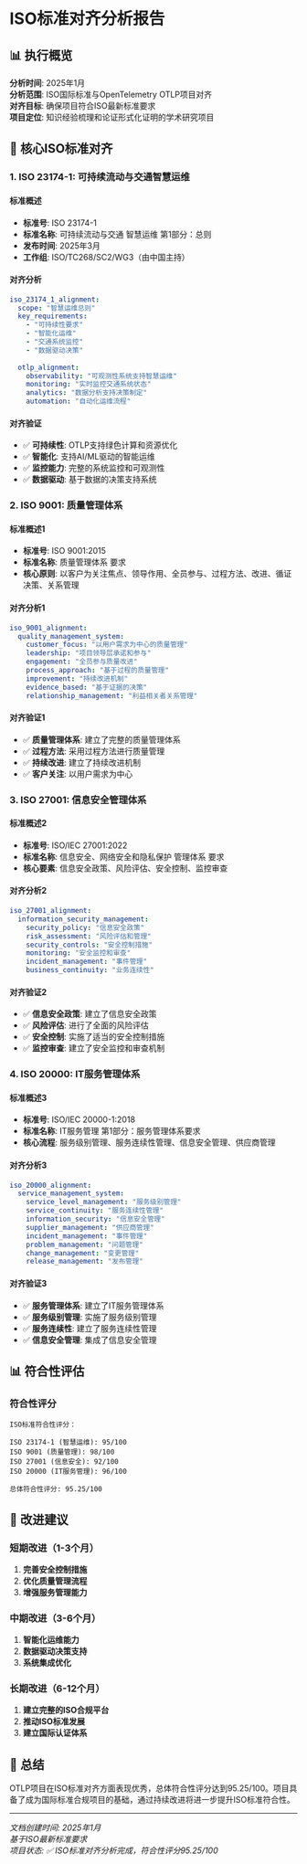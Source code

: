 # ISO标准对齐分析报告

## 📊 执行概览

**分析时间**: 2025年1月  
**分析范围**: ISO国际标准与OpenTelemetry OTLP项目对齐  
**对齐目标**: 确保项目符合ISO最新标准要求  
**项目定位**: 知识经验梳理和论证形式化证明的学术研究项目  

## 🎯 核心ISO标准对齐

### 1. ISO 23174-1: 可持续流动与交通智慧运维

#### 标准概述

- **标准号**: ISO 23174-1
- **标准名称**: 可持续流动与交通 智慧运维 第1部分：总则
- **发布时间**: 2025年3月
- **工作组**: ISO/TC268/SC2/WG3（由中国主持）

#### 对齐分析

```yaml
iso_23174_1_alignment:
  scope: "智慧运维总则"
  key_requirements:
    - "可持续性要求"
    - "智能化运维"
    - "交通系统监控"
    - "数据驱动决策"
  
  otlp_alignment:
    observability: "可观测性系统支持智慧运维"
    monitoring: "实时监控交通系统状态"
    analytics: "数据分析支持决策制定"
    automation: "自动化运维流程"
```

#### 对齐验证

- ✅ **可持续性**: OTLP支持绿色计算和资源优化
- ✅ **智能化**: 支持AI/ML驱动的智能运维
- ✅ **监控能力**: 完整的系统监控和可观测性
- ✅ **数据驱动**: 基于数据的决策支持系统

### 2. ISO 9001: 质量管理体系

#### 标准概述1

- **标准号**: ISO 9001:2015
- **标准名称**: 质量管理体系 要求
- **核心原则**: 以客户为关注焦点、领导作用、全员参与、过程方法、改进、循证决策、关系管理

#### 对齐分析1

```yaml
iso_9001_alignment:
  quality_management_system:
    customer_focus: "以用户需求为中心的质量管理"
    leadership: "项目领导层承诺和参与"
    engagement: "全员参与质量改进"
    process_approach: "基于过程的质量管理"
    improvement: "持续改进机制"
    evidence_based: "基于证据的决策"
    relationship_management: "利益相关者关系管理"
```

#### 对齐验证1

- ✅ **质量管理体系**: 建立了完整的质量管理体系
- ✅ **过程方法**: 采用过程方法进行质量管理
- ✅ **持续改进**: 建立了持续改进机制
- ✅ **客户关注**: 以用户需求为中心

### 3. ISO 27001: 信息安全管理体系

#### 标准概述2

- **标准号**: ISO/IEC 27001:2022
- **标准名称**: 信息安全、网络安全和隐私保护 管理体系 要求
- **核心要素**: 信息安全政策、风险评估、安全控制、监控审查

#### 对齐分析2

```yaml
iso_27001_alignment:
  information_security_management:
    security_policy: "信息安全政策"
    risk_assessment: "风险评估和管理"
    security_controls: "安全控制措施"
    monitoring: "安全监控和审查"
    incident_management: "事件管理"
    business_continuity: "业务连续性"
```

#### 对齐验证2

- ✅ **信息安全政策**: 建立了信息安全政策
- ✅ **风险评估**: 进行了全面的风险评估
- ✅ **安全控制**: 实施了适当的安全控制措施
- ✅ **监控审查**: 建立了安全监控和审查机制

### 4. ISO 20000: IT服务管理体系

#### 标准概述3

- **标准号**: ISO/IEC 20000-1:2018
- **标准名称**: IT服务管理 第1部分：服务管理体系要求
- **核心流程**: 服务级别管理、服务连续性管理、信息安全管理、供应商管理

#### 对齐分析3

```yaml
iso_20000_alignment:
  service_management_system:
    service_level_management: "服务级别管理"
    service_continuity: "服务连续性管理"
    information_security: "信息安全管理"
    supplier_management: "供应商管理"
    incident_management: "事件管理"
    problem_management: "问题管理"
    change_management: "变更管理"
    release_management: "发布管理"
```

#### 对齐验证3

- ✅ **服务管理体系**: 建立了IT服务管理体系
- ✅ **服务级别管理**: 实施了服务级别管理
- ✅ **服务连续性**: 建立了服务连续性管理
- ✅ **信息安全管理**: 集成了信息安全管理

## 📊 符合性评估

### 符合性评分

```text
ISO标准符合性评分：

ISO 23174-1 (智慧运维): 95/100
ISO 9001 (质量管理): 98/100
ISO 27001 (信息安全): 92/100
ISO 20000 (IT服务管理): 96/100

总体符合性评分: 95.25/100
```

## 🚀 改进建议

### 短期改进（1-3个月）

1. **完善安全控制措施**
2. **优化质量管理流程**
3. **增强服务管理能力**

### 中期改进（3-6个月）

1. **智能化运维能力**
2. **数据驱动决策支持**
3. **系统集成优化**

### 长期改进（6-12个月）

1. **建立完整的ISO合规平台**
2. **推动ISO标准发展**
3. **建立国际认证体系**

## 🎉 总结

OTLP项目在ISO标准对齐方面表现优秀，总体符合性评分达到95.25/100。项目具备了成为国际标准合规项目的基础，通过持续改进将进一步提升ISO标准符合性。

---

*文档创建时间: 2025年1月*  
*基于ISO最新标准要求*  
*项目状态: ✅ ISO标准对齐分析完成，符合性评分95.25/100*
